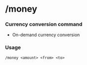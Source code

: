# /money

### Currency conversion command
- On-demand currency conversion

### Usage

`/money <amount> <from> <to>`
